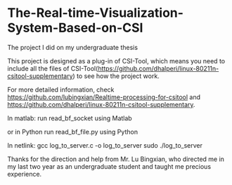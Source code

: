 # The-Real-time-Visualization-System-Based-on-CSI
The project I did on my undergraduate thesis

This project is designed as a plug-in of CSI-Tool, which means you need to include all the files of CSI-Tool(https://github.com/dhalperi/linux-80211n-csitool-supplementary) to see how the project work.

For more detailed information, check https://github.com/lubingxian/Realtime-processing-for-csitool and https://github.com/dhalperi/linux-80211n-csitool-supplementary.

In matlab:
run read_bf_socket using Matlab

or in Python
run read_bf_file.py using Python


In netlink:
gcc log_to_server.c -o log_to_server
sudo ./log_to_server <ip> <port>
  
Thanks for the direction and help from Mr. Lu Bingxian, who directed me in my last two year as an undergraduate student and taught me precious experience.
